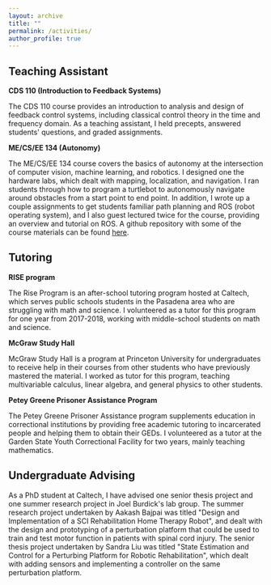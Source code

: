 ```yaml
---
layout: archive
title: ""
permalink: /activities/
author_profile: true
---
```


Teaching Assistant
---

__CDS 110 (Introduction to Feedback Systems)__

The CDS 110 course provides an introduction to analysis and design of feedback control systems, including classical control theory in the time and frequency domain. As a teaching assistant, I held precepts, answered students' questions, and graded assignments.

__ME/CS/EE 134 (Autonomy)__

The ME/CS/EE 134 course covers the basics of autonomy at the intersection of computer vision, machine learning, and robotics. I designed one the hardware labs, which dealt with mapping, localization, and navigation. I ran students through how to program a turtlebot to autonomously navigate around obstacles from a start point to end point. In addition, I wrote up a couple assignments to get students familiar path planning and ROS (robot operating system), and I also guest lectured twice for the course, providing an overview and tutorial on ROS. A github repository with some of the course materials can be found [here](https://github.com/rcheng805/ME134_robotics).

Tutoring
---

__RISE program__

The Rise Program is an after-school tutoring program hosted at Caltech, which serves public schools students in the Pasadena area who are struggling with math and science. I volunteered as a tutor for this program for one year from 2017-2018, working with middle-school students on math and science.

__McGraw Study Hall__

McGraw Study Hall is a program at Princeton University for undergraduates to receive help in their courses from other students who have previously mastered the material. I worked as tutor for this program, teaching multivariable calculus, linear algebra, and general physics to other students.

__Petey Greene Prisoner Assistance Program__

The Petey Greene Prisoner Assistance program supplements education in correctional institutions by providing free academic tutoring to incarcerated people and helping them to obtain their GEDs. I volunteered as a tutor at the Garden State Youth Correctional Facility for two years, mainly teaching mathematics.

Undergraduate Advising
---

As a PhD student at Caltech, I have advised one senior thesis project and one summer research project in Joel Burdick's lab group. The summer research project undertaken by Aakash Bajpai was titled "Design and Implementation of a SCI Rehabilitation Home Therapy Robot", and dealt with the design and prototyping of a perturbation platform that could be used to train and test motor function in patients with spinal cord injury. The senior thesis project undertaken by Sandra Liu was titled "State Estimation and Control for a Perturbing Platform for Robotic Rehabilitation", which dealt with adding sensors and implementing a controller on the same perturbation platform.
